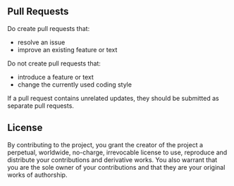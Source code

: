 Pull Requests
-------------

Do create pull requests that:

* resolve an issue
* improve an existing feature or text

Do not create pull requests that:

* introduce a feature or text
* change the currently used coding style

If a pull request contains unrelated updates, they should be submitted as separate pull requests.

License
-------

By contributing to the project, you grant the creator of the project a perpetual, worldwide, no-charge, irrevocable license to use, reproduce and distribute your contributions and derivative works. You also warrant that you are the sole owner of your contributions and that they are your original works of authorship.
